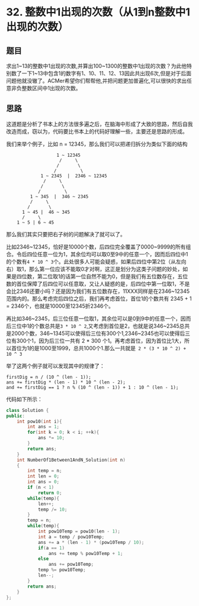 # 32. 整数中1出现的次数（从1到n整数中1出现的次数）
## 题目
求出1~13的整数中1出现的次数,并算出100~1300的整数中1出现的次数？为此他特别数了一下1~13中包含1的数字有1、10、11、12、13因此共出现6次,但是对于后面问题他就没辙了。ACMer希望你们帮帮他,并把问题更加普遍化,可以很快的求出任意非负整数区间中1出现的次数。

## 思路
这道题是分析了书本上的方法很多遍之后，在脑海中形成了大致的思路，然后自我改造而成，窃以为，代码要比书本上的代码好理解一些，主要还是思路的形成。

我们来举个例子，比如 n = 12345，那么我们可以把递归拆分为类似下面的结构
```
                   1 ~ 12345
                    /     \
                   /       \
                  /         \
             1 ~ 2345  |  2346 ~ 12345
              /     \
             /       \
            /         \  
         1 ~ 345  |  346 ~ 2345
         /     \
        /       \
      1 ~ 45 |  46 ~ 345
      /     \
    1 ~ 5 | 6 ~ 45
```
那么我们其实只要把右子树的问题解决了就可以了。

比如2346~12345，恰好是10000个数，后四位完全覆盖了0000~9999的所有组合。令后四位任意一位为1，其余位均可以取0至9中的任意一个，因而后四位中1的个数有```4 * 10 ^ 3```个。此处很多人可能会疑惑，如果后四位中第2位（从左向右）取1，那么第一位应该不能取0才对啊，这正是划分为这类子问题的妙处，如果是四位数，第二位取1的话第一位自然不能为0，但是我们有五位数存在，五位数的首位保障了后四位可以任意取，又让人疑惑的是，后四位中第一位取1，不是会比2346还要小吗？还是因为我们有五位数存在，11XXX同样是在2346~12345范围内的。那么考虑完后四位之后，我们再考虑首位，首位1的个数共有 2345 + 1 = 2346个，也就是10000至12345折2346个。

再比如346~2345，后三位任意一位取1，其余位可以是0到9中的任意一个，因而后三位中1的个数总共是```3 * 10 ^ 2```,又考虑到首位是2，也就是说346~2345总共是2000个数，346~1345可以使得后三位有300个1,2346~2345也可以使得后三位有300个1，因为后三位一共有 2 * 300 个1。再考虑首位，因为首位比1大，所以首位为1的是1000至1999，总共1000个1.那么一共就是``` 2 * (3 * 10 ^ 2) + 10 ^ 3```

举了这两个例子就可以发现其中的规律了：
```
firstDig = n / (10 ^ (len - 1));
ans += firstDig * (len - 1) * 10 ^ (len - 2);
and += firstDig == 1 ? n % (10 ^ (len - 1)) + 1 : 10 ^ (len - 1);
```
代码如下所示：
```C++
class Solution {
public:
    int pow10(int i){
        int ans = 1;
        for(int k = 0; k < i; ++k){
            ans *= 10;
        }
        return ans;
    }
    int NumberOf1Between1AndN_Solution(int n)
    {
        int temp = n;
        int len = 0;
        int ans = 0;
        if (n < 1)
            return 0;
        while(temp){
            len++;
            temp /= 10;
        }
        temp = n;
        while(temp){
            int pow10Temp = pow10(len - 1);
            int a = temp / pow10Temp;
            ans += a * (len - 1) * (pow10Temp / 10);
            if(a == 1)
                ans += temp % pow10Temp + 1;
            else
                ans += pow10Temp;
            temp %= pow10Temp;
            len--;
        }
        return ans;
    }
};
```
